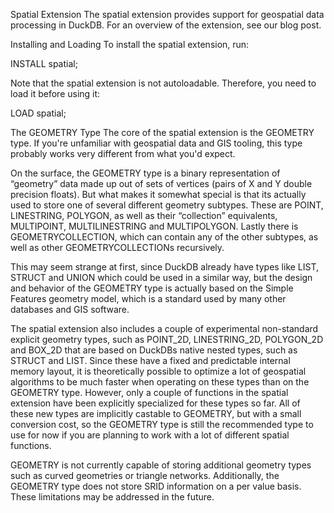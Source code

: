 Spatial Extension
The spatial extension provides support for geospatial data processing in DuckDB. For an overview of the extension, see our blog post.

Installing and Loading
To install the spatial extension, run:

INSTALL spatial;

Note that the spatial extension is not autoloadable. Therefore, you need to load it before using it:

LOAD spatial;

The GEOMETRY Type
The core of the spatial extension is the GEOMETRY type. If you're unfamiliar with geospatial data and GIS tooling, this type probably works very different from what you'd expect.

On the surface, the GEOMETRY type is a binary representation of “geometry” data made up out of sets of vertices (pairs of X and Y double precision floats). But what makes it somewhat special is that its actually used to store one of several different geometry subtypes. These are POINT, LINESTRING, POLYGON, as well as their “collection” equivalents, MULTIPOINT, MULTILINESTRING and MULTIPOLYGON. Lastly there is GEOMETRYCOLLECTION, which can contain any of the other subtypes, as well as other GEOMETRYCOLLECTIONs recursively.

This may seem strange at first, since DuckDB already have types like LIST, STRUCT and UNION which could be used in a similar way, but the design and behavior of the GEOMETRY type is actually based on the Simple Features geometry model, which is a standard used by many other databases and GIS software.

The spatial extension also includes a couple of experimental non-standard explicit geometry types, such as POINT_2D, LINESTRING_2D, POLYGON_2D and BOX_2D that are based on DuckDBs native nested types, such as STRUCT and LIST. Since these have a fixed and predictable internal memory layout, it is theoretically possible to optimize a lot of geospatial algorithms to be much faster when operating on these types than on the GEOMETRY type. However, only a couple of functions in the spatial extension have been explicitly specialized for these types so far. All of these new types are implicitly castable to GEOMETRY, but with a small conversion cost, so the GEOMETRY type is still the recommended type to use for now if you are planning to work with a lot of different spatial functions.

GEOMETRY is not currently capable of storing additional geometry types such as curved geometries or triangle networks. Additionally, the GEOMETRY type does not store SRID information on a per value basis. These limitations may be addressed in the future.